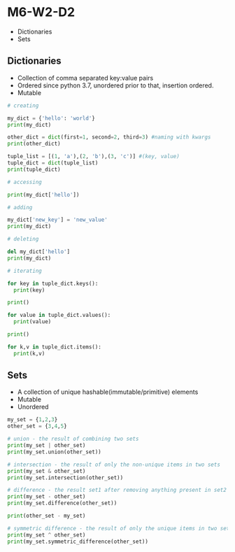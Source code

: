 # M6-W2-D2

- Dictionaries
- Sets

## Dictionaries

- Collection of comma separated key:value pairs
- Ordered since python 3.7, unordered prior to that, insertion ordered.
- Mutable

```py
# creating

my_dict = {'hello': 'world'}
print(my_dict)

other_dict = dict(first=1, second=2, third=3) #naming with kwargs
print(other_dict)

tuple_list = [(1, 'a'),(2, 'b'),(3, 'c')] #(key, value)
tuple_dict = dict(tuple_list)
print(tuple_dict)

# accessing

print(my_dict['hello'])

# adding

my_dict['new_key'] = 'new_value'
print(my_dict)

# deleting

del my_dict['hello']
print(my_dict)

# iterating

for key in tuple_dict.keys():
  print(key)

print()

for value in tuple_dict.values():
  print(value)

print()

for k,v in tuple_dict.items():
  print(k,v)
```

## Sets

- A collection of unique hashable(immutable/primitive) elements
- Mutable
- Unordered

```py
my_set = {1,2,3}
other_set = {3,4,5}

# union - the result of combining two sets
print(my_set | other_set)
print(my_set.union(other_set))

# intersection - the result of only the non-unique items in two sets
print(my_set & other_set)
print(my_set.intersection(other_set))

# difference - the result set1 after removing anything present in set2
print(my_set - other_set)
print(my_set.difference(other_set))

print(other_set - my_set)

# symmetric difference - the result of only the unique items in two sets
print(my_set ^ other_set)
print(my_set.symmetric_difference(other_set))
```
